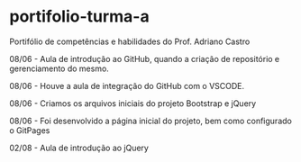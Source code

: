 # portifolio-turma-a
Portifólio de competências e habilidades do Prof. Adriano Castro

08/06 - Aula de introdução ao GitHub, quando a criação de repositório e gerenciamento do mesmo.

08/06 - Houve a aula de integração do GitHub com o VSCODE.

08/06 - Criamos os arquivos iniciais do projeto Bootstrap e jQuery

08/06 - Foi desenvolvido a página inicial do projeto, bem como configurado o GitPages

02/08 - Aula de introdução ao jQuery